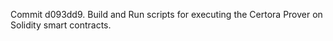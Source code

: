 Commit d093dd9.                    Build and Run scripts for executing the Certora Prover on Solidity smart contracts.